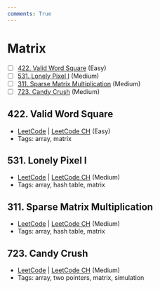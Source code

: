 ```yaml
---
comments: True
---
```


# Matrix

- [ ] [422. Valid Word Square](https://leetcode.cn/problems/valid-word-square/) (Easy)
- [ ] [531. Lonely Pixel I](https://leetcode.cn/problems/lonely-pixel-i/) (Medium)
- [ ] [311. Sparse Matrix Multiplication](https://leetcode.cn/problems/sparse-matrix-multiplication/) (Medium)
- [ ] [723. Candy Crush](https://leetcode.cn/problems/candy-crush/) (Medium)

## 422. Valid Word Square

-   [LeetCode](https://leetcode.com/problems/valid-word-square/) | [LeetCode CH](https://leetcode.cn/problems/valid-word-square/) (Easy)
-   Tags: array, matrix


## 531. Lonely Pixel I

-   [LeetCode](https://leetcode.com/problems/lonely-pixel-i/) | [LeetCode CH](https://leetcode.cn/problems/lonely-pixel-i/) (Medium)
-   Tags: array, hash table, matrix


## 311. Sparse Matrix Multiplication

-   [LeetCode](https://leetcode.com/problems/sparse-matrix-multiplication/) | [LeetCode CH](https://leetcode.cn/problems/sparse-matrix-multiplication/) (Medium)
-   Tags: array, hash table, matrix


## 723. Candy Crush

-   [LeetCode](https://leetcode.com/problems/candy-crush/) | [LeetCode CH](https://leetcode.cn/problems/candy-crush/) (Medium)
-   Tags: array, two pointers, matrix, simulation
